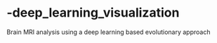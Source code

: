 # -deep_learning_visualization
Brain MRI analysis using a deep learning based evolutionary approach
